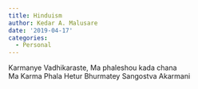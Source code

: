 ```yaml
---
title: Hinduism
author: Kedar A. Malusare
date: '2019-04-17'
categories:
  - Personal
---
```


Karmanye Vadhikaraste, Ma phaleshou kada chana <br>
Ma Karma Phala Hetur Bhurmatey Sangostva Akarmani
